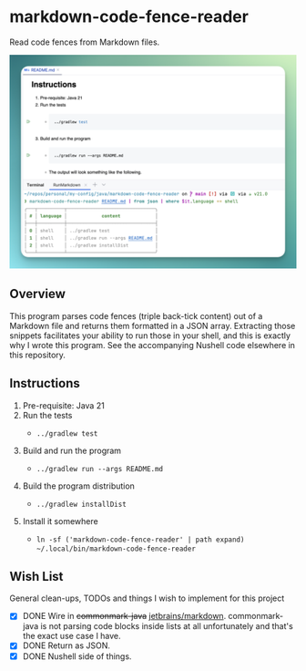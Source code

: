 # markdown-code-fence-reader

Read code fences from Markdown files.

<img alt="markdown-code-fence-reader-screenshot.png" src="markdown-code-fence-reader-screenshot.png" width="1000"/>

## Overview

This program parses code fences (triple back-tick content) out of a Markdown file and returns them formatted in a JSON
array. Extracting those snippets facilitates your ability to run those in your shell, and this is exactly why I wrote
this program. See the accompanying Nushell code elsewhere in this repository.


## Instructions

1. Pre-requisite: Java 21
2. Run the tests
    * ```shell
      ../gradlew test
      ```
3. Build and run the program
    * ```shell
      ../gradlew run --args README.md
      ```
4. Build the program distribution
    * ```shell
      ../gradlew installDist
      ```
5. Install it somewhere
    * ```nushell
      ln -sf ('markdown-code-fence-reader' | path expand) ~/.local/bin/markdown-code-fence-reader 
      ```


## Wish List

General clean-ups, TODOs and things I wish to implement for this project

* [x] DONE Wire in ~~commonmark-java~~ [jetbrains/markdown](https://github.com/JetBrains/markdown). commonmark-java
  is not parsing code blocks inside lists at all unfortunately and that's the exact use case I have.
* [x] DONE Return as JSON.
* [x] DONE Nushell side of things.
